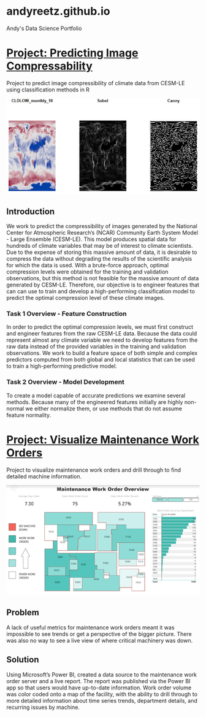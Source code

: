 # andyreetz.github.io
Andy's Data Science Portfolio

# [Project: Predicting Image Compressability](https://github.com/andyreetz/Predicting-Image-Compressability)
Project to predict image compressibility of climate data from CESM-LE using classification methods in R

![Edge Detection Example](https://github.com/andyreetz/Predicting-Image-Compressability/blob/main/edge%20detection%20example%20image.PNG)

## Introduction
We work to predict the compressibility of images generated by the National Center for Atmospheric Research’s (NCAR) Community Earth System Model - Large Ensemble (CESM-LE). This model produces spatial data for hundreds of climate variables that may be of interest to climate scientists. Due to the expense of storing this massive amount of data, it is desirable to compress the data without degrading the results of the scientific analysis for which the data is used. With a brute-force approach, optimal compression levels were obtained for the training and validation observations, but this method is not feasible for the massive amount of data generated by CESM-LE. Therefore, our objective is to engineer features that can can use to train and develop a high-performing classification model to predict the optimal compression level of these climate images.

### Task 1 Overview - Feature Construction
In order to predict the optimal compression levels, we must first construct and engineer features from the raw CESM-LE data. Because the data could represent almost any climate variable we need to develop features from the raw data instead of the provided variables in the training and validation observations. We work to build a feature space of both simple and complex predictors computed from both global and local statistics that can be used to train a high-performing predictive model.

### Task 2 Overview - Model Development
To create a model capable of accurate predictions we examine several methods. Because many of the engineered
features initially are highly non-normal we either normalize them, or use methods that do not assume feature
normality.

# [Project: Visualize Maintenance Work Orders](https://github.com/andyreetz/Visualize-Maintenance-Work-Orders)
Project to visualize maintenance work orders and drill through to find detailed machine information.

![Work Order Dashboard](https://github.com/andyreetz/Visualize-Maintenance-Work-Orders/blob/main/WO_dashboard.png)

## Problem
A lack of useful metrics for maintenance work orders meant it was impossible to see trends or get a perspective of the bigger picture. There was also no way to see a live view of where critical machinery was down.

## Solution
Using Microsoft’s Power BI, created a data source to the maintenance work order server and a live report. The report was published via the Power BI app so that users would have up-to-date information. Work order volume was color coded onto a map of the facility, with the ability to drill through to more detailed information about time series trends, department details, and recurring issues by machine.
